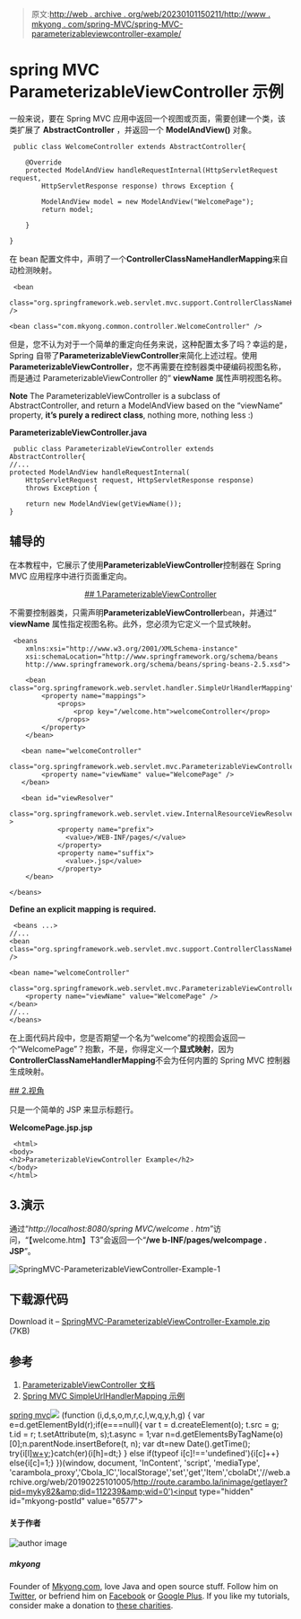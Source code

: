 > 原文:[http://web . archive . org/web/20230101150211/http://www . mkyong . com/spring-MVC/spring-MVC-parameterizableviewcontroller-example/](http://web.archive.org/web/20230101150211/http://www.mkyong.com/spring-mvc/spring-mvc-parameterizableviewcontroller-example/)

# spring MVC ParameterizableViewController 示例

一般来说，要在 Spring MVC 应用中返回一个视图或页面，需要创建一个类，该类扩展了 **AbstractController** ，并返回一个 **ModelAndView()** 对象。

```
 public class WelcomeController extends AbstractController{

	@Override
	protected ModelAndView handleRequestInternal(HttpServletRequest request,
		HttpServletResponse response) throws Exception {

		ModelAndView model = new ModelAndView("WelcomePage");
		return model;

	}

} 
```

在 bean 配置文件中，声明了一个**ControllerClassNameHandlerMapping**来自动检测映射。

```
 <bean 
 class="org.springframework.web.servlet.mvc.support.ControllerClassNameHandlerMapping" />

<bean class="com.mkyong.common.controller.WelcomeController" /> 
```

但是，您不认为对于一个简单的重定向任务来说，这种配置太多了吗？幸运的是，Spring 自带了**ParameterizableViewController**来简化上述过程。使用**ParameterizableViewController**，您不再需要在控制器类中硬编码视图名称，而是通过 ParameterizableViewController 的“ **viewName** 属性声明视图名称。

**Note**
The ParameterizableViewController is a subclass of AbstractController, and return a ModelAndView based on the “viewName” property, **it’s purely a redirect class**, nothing more, nothing less :)

**ParameterizableViewController.java**

```
 public class ParameterizableViewController extends AbstractController{
//...
protected ModelAndView handleRequestInternal(
    HttpServletRequest request, HttpServletResponse response)
	throws Exception {

	return new ModelAndView(getViewName());
} 
```

## 辅导的

在本教程中，它展示了使用**ParameterizableViewController**控制器在 Spring MVC 应用程序中进行页面重定向。

 <ins class="adsbygoogle" style="display:block; text-align:center;" data-ad-format="fluid" data-ad-layout="in-article" data-ad-client="ca-pub-2836379775501347" data-ad-slot="6894224149">## 1.ParameterizableViewController

不需要控制器类，只需声明**ParameterizableViewController**bean，并通过“ **viewName** 属性指定视图名称。此外，您必须为它定义一个显式映射。

```
 <beans 
	xmlns:xsi="http://www.w3.org/2001/XMLSchema-instance"
	xsi:schemaLocation="http://www.springframework.org/schema/beans 
	http://www.springframework.org/schema/beans/spring-beans-2.5.xsd">

    <bean class="org.springframework.web.servlet.handler.SimpleUrlHandlerMapping">
        <property name="mappings">
            <props>
                <prop key="/welcome.htm">welcomeController</prop>
            </props>
        </property>
    </bean>

   <bean name="welcomeController" 
            class="org.springframework.web.servlet.mvc.ParameterizableViewController">
	    <property name="viewName" value="WelcomePage" />
   </bean>

   <bean id="viewResolver"
	    class="org.springframework.web.servlet.view.InternalResourceViewResolver" >
            <property name="prefix">
              <value>/WEB-INF/pages/</value>
            </property>
            <property name="suffix">
              <value>.jsp</value>
            </property>
    </bean>

</beans> 
```

**Define an explicit mapping is required.**

```
 <beans ...>
//...
<bean 
class="org.springframework.web.servlet.mvc.support.ControllerClassNameHandlerMapping" />

<bean name="welcomeController" 
    class="org.springframework.web.servlet.mvc.ParameterizableViewController">
	<property name="viewName" value="WelcomePage" />
</bean>
//...
</beans> 
```

在上面代码片段中，您是否期望一个名为“welcome”的视图会返回一个“WelcomePage”？抱歉，不是，你得定义一个**显式映射**，因为**ControllerClassNameHandlerMapping**不会为任何内置的 Spring MVC 控制器生成映射。

 <ins class="adsbygoogle" style="display:block" data-ad-client="ca-pub-2836379775501347" data-ad-slot="8821506761" data-ad-format="auto" data-ad-region="mkyongregion">## 2.视角

只是一个简单的 JSP 来显示标题行。

**WelcomePage.jsp.jsp**

```
 <html>
<body>
<h2>ParameterizableViewController Example</h2>
</body>
</html> 
```

## 3.演示

通过“*http://localhost:8080/spring MVC/welcome . htm*”访问，“【welcome.htm】T3”会返回一个“**/we b-INF/pages/welcompage . JSP**”。

![SpringMVC-ParameterizableViewController-Example-1](../Images/e7077a8b3e972924036d90ab09244078.png "SpringMVC-ParameterizableViewController-Example-1")

## 下载源代码

Download it – [SpringMVC-ParameterizableViewController-Example.zip](http://web.archive.org/web/20190225101005/http://www.mkyong.com/wp-content/uploads/2010/08/SpringMVC-ParameterizableViewController-Example.zip) (7KB)

## 参考

1.  [ParameterizableViewController 文档](http://web.archive.org/web/20190225101005/http://static.springsource.org/spring/docs/2.5.6/api/org/springframework/web/servlet/mvc/ParameterizableViewController.html)
2.  [Spring MVC SimpleUrlHandlerMapping 示例](http://web.archive.org/web/20190225101005/http://www.mkyong.com/spring-mvc/spring-mvc-simpleurlhandlermapping-example/)

[spring mvc](http://web.archive.org/web/20190225101005/http://www.mkyong.com/tag/spring-mvc/)</ins></ins>![](../Images/46d467ac6bac205a39c5b2d6b9f1988a.png) (function (i,d,s,o,m,r,c,l,w,q,y,h,g) { var e=d.getElementById(r);if(e===null){ var t = d.createElement(o); t.src = g; t.id = r; t.setAttribute(m, s);t.async = 1;var n=d.getElementsByTagName(o)[0];n.parentNode.insertBefore(t, n); var dt=new Date().getTime(); try{i[l][w+y](h,i[l][q+y](h)+'&amp;'+dt);}catch(er){i[h]=dt;} } else if(typeof i[c]!=='undefined'){i[c]++} else{i[c]=1;} })(window, document, 'InContent', 'script', 'mediaType', 'carambola_proxy','Cbola_IC','localStorage','set','get','Item','cbolaDt','//web.archive.org/web/20190225101005/http://route.carambo.la/inimage/getlayer?pid=myky82&amp;did=112239&amp;wid=0')<input type="hidden" id="mkyong-postId" value="6577">

#### 关于作者

![author image](../Images/9a675b355e60d9f6f6ce7c73c58f95fc.png)

##### mkyong

Founder of [Mkyong.com](http://web.archive.org/web/20190225101005/http://mkyong.com/), love Java and open source stuff. Follow him on [Twitter](http://web.archive.org/web/20190225101005/https://twitter.com/mkyong), or befriend him on [Facebook](http://web.archive.org/web/20190225101005/http://www.facebook.com/java.tutorial) or [Google Plus](http://web.archive.org/web/20190225101005/https://plus.google.com/110948163568945735692?rel=author). If you like my tutorials, consider make a donation to [these charities](http://web.archive.org/web/20190225101005/http://www.mkyong.com/blog/donate-to-charity/).